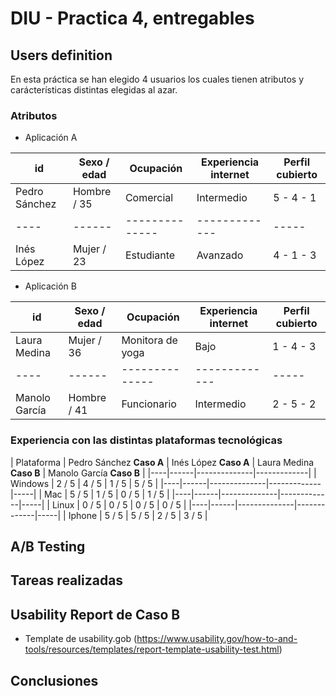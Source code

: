 # DIU - Practica 4, entregables


## Users definition

En esta práctica se han elegido 4 usuarios los cuales tienen atributos y carácterísticas distintas elegidas al azar. 

### Atributos

- Aplicación A

| id | Sexo / edad | Ocupación | Experiencia internet | Perfil cubierto |
|----|------|--------------|-------------|-----|
| Pedro Sánchez | Hombre / 35 | Comercial | Intermedio | 5 - 4 - 1 |
|----|------|--------------|-------------|-----|
| Inés López | Mujer / 23 | Estudiante | Avanzado | 4 - 1 - 3 |

- Aplicación B

| id | Sexo / edad | Ocupación | Experiencia internet | Perfil cubierto |
|----|------|--------------|-------------|-----|
| Laura Medina | Mujer / 36 | Monitora de yoga | Bajo | 1 - 4 - 3 |
|----|------|--------------|-------------|-----|
| Manolo García | Hombre / 41 | Funcionario | Intermedio | 2 - 5 - 2 |

### Experiencia con las distintas plataformas tecnológicas

| Plataforma | Pedro Sánchez **Caso A** | Inés López **Caso A** | Laura Medina **Caso B** | Manolo García **Caso B** |
|----|------|--------------|-------------|
| Windows | 2 / 5 | 4 / 5 | 1 / 5 | 5 / 5 |
|----|------|--------------|-------------|-----|
| Mac | 5 / 5 | 1 / 5 | 0 / 5 | 1 / 5 |
|----|------|--------------|-------------|-----|
| Linux | 0 / 5 | 0 / 5 | 0 / 5 | 0 / 5 |
|----|------|--------------|-------------|-----|
| Iphone | 5 / 5 | 5 / 5 | 2 / 5 | 3 / 5 |

## A/B Testing 


## Tareas realizadas 


## Usability Report de Caso B

* Template de usability.gob (https://www.usability.gov/how-to-and-tools/resources/templates/report-template-usability-test.html) 

## Conclusiones
